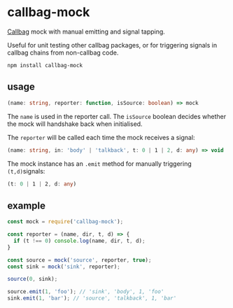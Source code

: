 # callbag-mock

[Callbag](https://github.com/callbag/callbag) mock with manual emitting and signal tapping.

Useful for unit testing other callbag packages, or for triggering signals in callbag chains from non-callbag code.

`npm install callbag-mock`

## usage

```typescript
(name: string, reporter: function, isSource: boolean) => mock
```

The `name` is used in the reporter call. The `isSource` boolean decides whether the mock will handshake back when initialised.

The `reporter` will be called each time the mock receives a signal:

```typescript
(name: string, in: 'body' | 'talkback', t: 0 | 1 | 2, d: any) => void
```

The mock instance has an `.emit` method for manually triggering `(t,d)`signals:

```typescript
(t: 0 | 1 | 2, d: any)
```

## example

```js
const mock = require('callbag-mock');

const reporter = (name, dir, t, d) => {
  if (t !== 0) console.log(name, dir, t, d);
}

const source = mock('source', reporter, true);
const sink = mock('sink', reporter);

source(0, sink);

source.emit(1, 'foo'); // 'sink', 'body', 1, 'foo'
sink.emit(1, 'bar'); // 'source', 'talkback', 1, 'bar'
```
